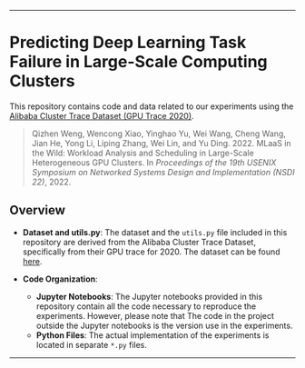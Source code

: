 
---

# Predicting Deep Learning Task Failure in Large-Scale Computing Clusters

This repository contains code and data related to our experiments using the [Alibaba Cluster Trace Dataset (GPU Trace 2020)](https://github.com/alibaba/clusterdata/blob/master/cluster-trace-gpu-v2020).

>Qizhen Weng, Wencong Xiao, Yinghao Yu, Wei Wang, Cheng Wang, Jian He, Yong Li, Liping Zhang, Wei Lin, and Yu Ding. 2022. MLaaS in the Wild: Workload Analysis and Scheduling in Large-Scale Heterogeneous GPU Clusters. In *Proceedings of the 19th USENIX Symposium on Networked Systems Design and Implementation (NSDI 22)*, 2022.


## Overview

- **Dataset and utils.py**: The dataset and the `utils.py` file included in this repository are derived from the Alibaba Cluster Trace Dataset, specifically from their GPU trace for 2020. The dataset can be found [here](https://github.com/alibaba/clusterdata/blob/master/cluster-trace-gpu-v2020).

- **Code Organization**: 
  - **Jupyter Notebooks**: The Jupyter notebooks provided in this repository contain all the code necessary to reproduce the experiments. However, please note that The code in the project outside the Jupyter notebooks is the version use in the experiments.
  - **Python Files**: The actual implementation of the experiments is located in separate `*.py` files.

---

